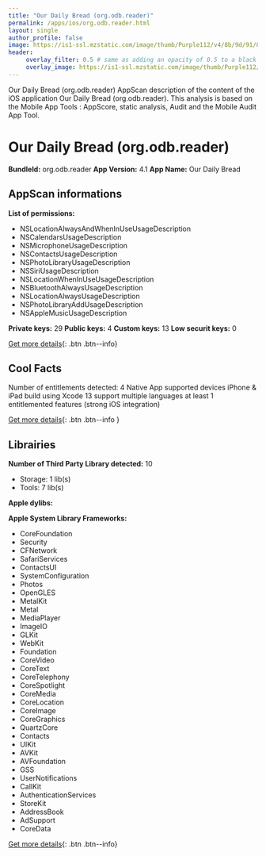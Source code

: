 ```yaml
---
title: "Our Daily Bread (org.odb.reader)"
permalink: /apps/ios/org.odb.reader.html
layout: single
author_profile: false
image: https://is1-ssl.mzstatic.com/image/thumb/Purple112/v4/8b/9d/91/8b9d91a2-8308-c1f3-5d5a-7ebacec8daee/AppIcon-1x_U007emarketing-0-6-0-85-220.png/512x512bb.jpg
header: 
     overlay_filter: 0.5 # same as adding an opacity of 0.5 to a black background
     overlay_image: https://is1-ssl.mzstatic.com/image/thumb/Purple112/v4/8b/9d/91/8b9d91a2-8308-c1f3-5d5a-7ebacec8daee/AppIcon-1x_U007emarketing-0-6-0-85-220.png/512x512bb.jpg
---
```

Our Daily Bread (org.odb.reader) AppScan description of the content of the iOS application Our Daily Bread (org.odb.reader). This analysis is based on the Mobile App Tools : AppScore, static analysis, Audit and the Mobile Audit App Tool.

# Our Daily Bread (org.odb.reader)

**BundleId:** org.odb.reader
**App Version:** 4.1
**App Name:** Our Daily Bread


## AppScan informations 

**List of permissions:** 
- NSLocationAlwaysAndWhenInUseUsageDescription
- NSCalendarsUsageDescription
- NSMicrophoneUsageDescription
- NSContactsUsageDescription
- NSPhotoLibraryUsageDescription
- NSSiriUsageDescription
- NSLocationWhenInUseUsageDescription
- NSBluetoothAlwaysUsageDescription
- NSLocationAlwaysUsageDescription
- NSPhotoLibraryAddUsageDescription
- NSAppleMusicUsageDescription
  
  
**Private keys:** 29
**Public keys:** 4
**Custom keys:** 13
**Low securit keys:** 0
  
[Get more details](/pricing.html){: .btn .btn--info}

## Cool Facts

Number of entitlements detected: 4
Native App
supported devices iPhone & iPad
build using Xcode 13
support multiple languages
at least 1 entitlemented features (strong iOS integration)
  
[Get more details](/pricing.html){: .btn .btn--info }

## Librairies 
**Number of Third Party Library detected:** 10
- Storage: 1 lib(s)
- Tools: 7 lib(s)


**Apple dylibs:**


**Apple System Library Frameworks:**
- CoreFoundation
- Security
- CFNetwork
- SafariServices
- ContactsUI
- SystemConfiguration
- Photos
- OpenGLES
- MetalKit
- Metal
- MediaPlayer
- ImageIO
- GLKit
- WebKit
- Foundation
- CoreVideo
- CoreText
- CoreTelephony
- CoreSpotlight
- CoreMedia
- CoreLocation
- CoreImage
- CoreGraphics
- QuartzCore
- Contacts
- UIKit
- AVKit
- AVFoundation
- GSS
- UserNotifications
- CallKit
- AuthenticationServices
- StoreKit
- AddressBook
- AdSupport
- CoreData


  
[Get more details](/pricing.html){: .btn .btn--info}

